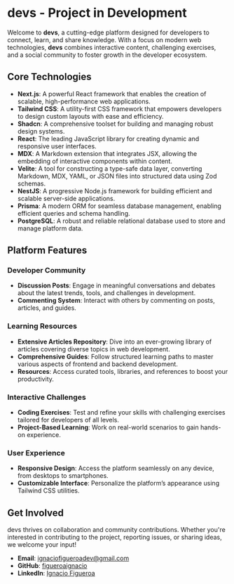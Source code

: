 # **devs - Project in Development**

Welcome to **devs**, a cutting-edge platform designed for developers to connect, learn, and share knowledge. With a focus on modern web technologies, **devs** combines interactive content, challenging exercises, and a social community to foster growth in the developer ecosystem.

## **Core Technologies**

- **Next.js**: A powerful React framework that enables the creation of scalable, high-performance web applications.
- **Tailwind CSS**: A utility-first CSS framework that empowers developers to design custom layouts with ease and efficiency.
- **Shadcn**: A comprehensive toolset for building and managing robust design systems.
- **React**: The leading JavaScript library for creating dynamic and responsive user interfaces.
- **MDX**: A Markdown extension that integrates JSX, allowing the embedding of interactive components within content.
- **Velite**: A tool for constructing a type-safe data layer, converting Markdown, MDX, YAML, or JSON files into structured data using Zod schemas.
- **NestJS**: A progressive Node.js framework for building efficient and scalable server-side applications.
- **Prisma**: A modern ORM for seamless database management, enabling efficient queries and schema handling.
- **PostgreSQL**: A robust and reliable relational database used to store and manage platform data.

## **Platform Features**

### **Developer Community**

- **Discussion Posts**: Engage in meaningful conversations and debates about the latest trends, tools, and challenges in development.
- **Commenting System**: Interact with others by commenting on posts, articles, and guides.

### **Learning Resources**

- **Extensive Articles Repository**: Dive into an ever-growing library of articles covering diverse topics in web development.
- **Comprehensive Guides**: Follow structured learning paths to master various aspects of frontend and backend development.
- **Resources**: Access curated tools, libraries, and references to boost your productivity.

### **Interactive Challenges**

- **Coding Exercises**: Test and refine your skills with challenging exercises tailored for developers of all levels.
- **Project-Based Learning**: Work on real-world scenarios to gain hands-on experience.

### **User Experience**

- **Responsive Design**: Access the platform seamlessly on any device, from desktops to smartphones.
- **Customizable Interface**: Personalize the platform’s appearance using Tailwind CSS utilities.

## **Get Involved**

devs thrives on collaboration and community contributions. Whether you're interested in contributing to the project, reporting issues, or sharing ideas, we welcome your input!

- **Email**: [ignaciofigueroadev@gmail.com](mailto:ignaciofigueroadev@gmail.com)
- **GitHub**: [figueroaignacio](https://github.com/figueroaignacio/)
- **LinkedIn**: [Ignacio Figueroa](https://www.linkedin.com/in/ignacio-figueroa-0a1ba0263)
